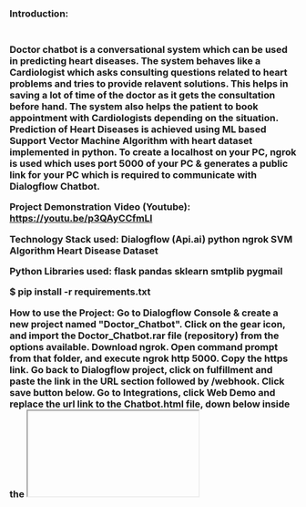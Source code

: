 <h3>Introduction:<h3> <br>
Doctor chatbot is a conversational system which can be used in predicting heart diseases. The system behaves like a Cardiologist which asks consulting questions related to heart problems and tries to provide relavent solutions. This helps in saving a lot of time of the doctor as it gets the consultation before hand. The system also helps the patient to book appointment with Cardiologists depending on the situation.
Prediction of Heart Diseases is achieved using ML based Support Vector Machine Algorithm with heart dataset implemented in python. To create a localhost on your PC, ngrok is used which uses port 5000 of your PC & generates a public link for your PC which is required to communicate with Dialogflow Chatbot. 

Project Demonstration Video (Youtube):
https://youtu.be/p3QAyCCfmLI

Technology Stack used:
Dialogflow (Api.ai)
python
ngrok
SVM Algorithm
Heart Disease Dataset

Python Libraries used:
flask
pandas
sklearn
smtplib
pygmail

$ pip install -r requirements.txt

How to use the Project:
Go to Dialogflow Console & create a new project named "Doctor_Chatbot". Click on the gear icon, and import the Doctor_Chatbot.rar file (repository) from the options available. 
Download ngrok. Open command prompt from that folder, and execute ngrok http 5000. Copy the https link. Go back to Dialogflow project, click on fulfillment and paste the link in the URL section followed by /webhook. Click save button below.
Go to Integrations, click Web Demo and replace the url link to the Chatbot.html file, down below inside the <iframe> where the url is present.
Next, run connection.py file (repository)
Open a browser, and enter localhost:5000 to execute the interface.
Watch the Project video to check its working.
